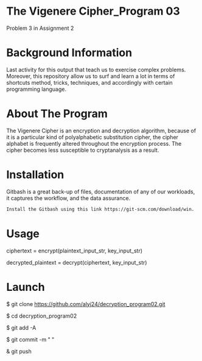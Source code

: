 # The Vigenere Cipher_Program 03
Problem 3 in Assignment 2

# Background Information
Last activity for this output that teach us to exercise complex problems. Moreover, this repository allow us to surf and learn a lot in terms of shortcuts method, tricks, techniques, and accordingly with certain programming language.

# About The Program
The Vigenere Cipher is an encryption and decryption algorithm, because of it is a particular kind of polyalphabetic substitution cipher, the cipher alphabet is frequently altered throughout the encryption process. The cipher becomes less susceptible to cryptanalysis as a result.

# Installation
Gitbash is a great back-up of files, documentation of any of our workloads, it captures the workflow, and the data assurance.
```bash
Install the Gitbash using this link https://git-scm.com/download/win. 
```
# Usage
ciphertext = encrypt(plaintext_input_str, key_input_str)

decrypted_plaintext = decrypt(ciphertext, key_input_str)

# Launch
$ git clone https://github.com/alyj24/decryption_program02.git

$ cd decryption_program02

$ git add -A

$ git commit -m " "

& git push

